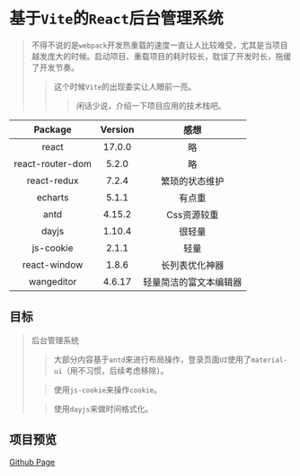 # 基于`Vite`的`React`后台管理系统

> 不得不说的是`webpack`开发热重载的速度一直让人比较难受，尤其是当项目越发庞大的时候。启动项目、重载项目的耗时较长，耽误了开发时长，拖缓了开发节奏。
> >这个时候`Vite`的出现委实让人眼前一亮。
> >>闲话少说，介绍一下项目应用的技术栈吧。


| Package | Version | 感想 |
| :---: | :---: | :---: |
| react | 17.0.0 | 略 |
| react-router-dom | 5.2.0 | 略 |
| react-redux | 7.2.4 | 繁琐的状态维护 |
| echarts | 5.1.1 | 有点重 |
| antd | 4.15.2 | Css资源较重 |
| dayjs | 1.10.4 | 很轻量 |
| js-cookie | 2.1.1 | 轻量 |
| react-window | 1.8.6 | 长列表优化神器 |
| wangeditor | 4.6.17 | 轻量简洁的富文本编辑器 |

## 目标
> 后台管理系统
>> 大部分内容基于`antd`来进行布局操作，登录页面`UI`使用了`material-ui`（用不习惯，后续考虑移除）。
>
>> 使用`js-cookie`来操作`cookie`。
>
>> 使用`dayjs`来做时间格式化。

## 项目预览
[Github Page](https://happy-func.github.io/vite-react/"Vite-React")
